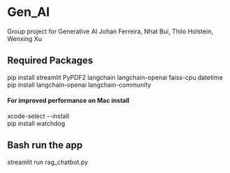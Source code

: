 # Gen_AI
Group project for Generative AI
Johan Ferreira, Nhat Bui, Thilo Holstein, Wenxing Xu 

## Required Packages
pip install streamlit PyPDF2 langchain langchain-openai faiss-cpu datetime  
pip install langchain-openai langchain-community  
#### For improved performance on Mac install
xcode-select --install  
pip install watchdog

## Bash run the app
streamlit run rag_chatbot.py